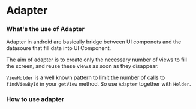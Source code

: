 Adapter
===

### What's the use of Adapter

Adapter in android are basically bridge between UI componets and the datasoure 
that fill data into UI Component.

The aim of adapter is to create only the necessary number of views to
fill the screen, and reuse these views as soon as they disappear.

```ViewHolder``` is a well known pattern to limit the number of calls
to ```findViewById``` in your ```getView``` method. So use ```Adapter``` together 
with ```Holder```.

### How to use adapter
